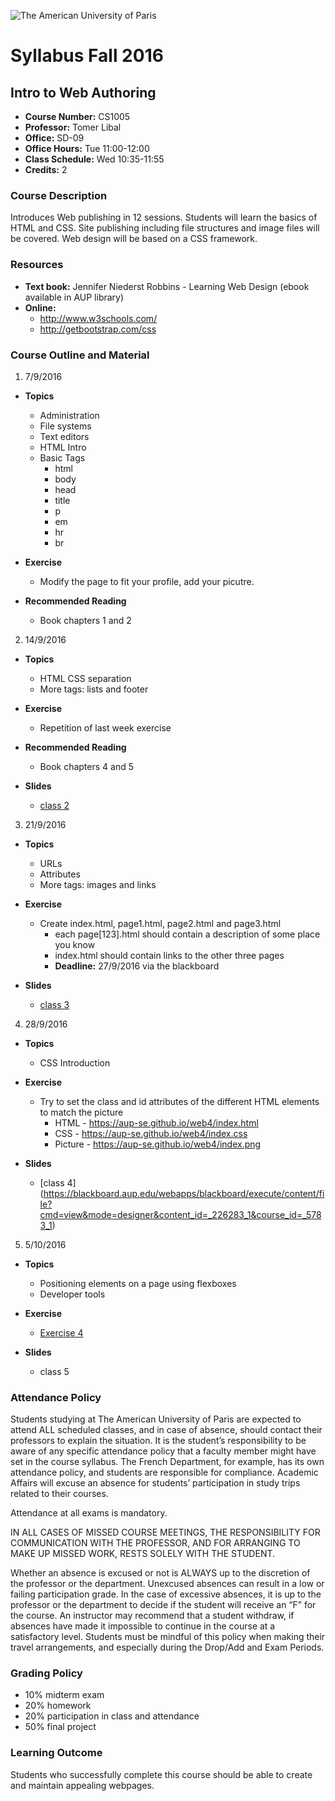 ![The American University of Paris](https://upload.wikimedia.org/wikipedia/en/4/4c/American_University_of_Paris.png)
# Syllabus Fall 2016
## Intro to Web Authoring

* **Course Number:** CS1005
* **Professor:** Tomer Libal
* **Office:** SD-09
* **Office Hours:** Tue 11:00-12:00
* **Class Schedule:** Wed 10:35-11:55
* **Credits:** 2

### Course Description
Introduces Web publishing in 12 sessions. Students will learn the basics
of HTML and CSS. Site publishing
including file structures and image files will be covered.
Web design will be based on a CSS framework.

### Resources

* **Text book:**   Jennifer Niederst Robbins - Learning Web Design
  (ebook available in AUP library)
* **Online:**
  * http://www.w3schools.com/
  * http://getbootstrap.com/css

### Course Outline and Material

1. 7/9/2016

  * **Topics**

    * Administration
    * File systems
    * Text editors
    * HTML Intro
    * Basic Tags
      * html
      * body
      * head
      * title
      * p
      * em
      * hr
      * br

  * **Exercise**

    * Modify the page to fit your profile, add your picutre.

  * **Recommended Reading**

    * Book chapters 1 and 2

2. 14/9/2016

  * **Topics**

    * HTML CSS separation
    * More tags: lists and footer

  * **Exercise**

    * Repetition of last week exercise

  * **Recommended Reading**

    * Book chapters 4 and 5

  * **Slides**

    * [class
      2](https://blackboard.aup.edu/webapps/blackboard/execute/content/file?cmd=view&mode=designer&content_id=_225333_1&course_id=_5783_1)

3. 21/9/2016

  * **Topics**

    * URLs
    * Attributes
    * More tags: images and links

  * **Exercise**

    * Create index.html, page1.html, page2.html and page3.html
      * each page[123].html should contain a description of some place
        you know
      * index.html should contain links to the other three pages
      * **Deadline:** 27/9/2016 via the blackboard

  * **Slides**

    * [class
      3](https://blackboard.aup.edu/webapps/blackboard/execute/content/file?cmd=view&mode=designer&content_id=_225782_1&course_id=_5783_1)

4. 28/9/2016

  * **Topics**

    * CSS Introduction

  * **Exercise**

    * Try to set the class and id attributes of the different HTML elements to match the picture
      * HTML - https://aup-se.github.io/web4/index.html
      * CSS - https://aup-se.github.io/web4/index.css
      * Picture - https://aup-se.github.io/web4/index.png

  * **Slides**

    * [class 4]
      (https://blackboard.aup.edu/webapps/blackboard/execute/content/file?cmd=view&mode=designer&content_id=_226283_1&course_id=_5783_1)

5. 5/10/2016

  * **Topics**

    * Positioning elements on a page using flexboxes
    * Developer tools

  * **Exercise**

    * [Exercise
      4](https://blackboard.aup.edu/webapps/assignment/uploadAssignment?content_id=_226575_1&course_id=_5783_1&assign_group_id=&mode=cpview)

  * **Slides**

    * class 5




### Attendance Policy
Students studying at The American University of Paris are expected to
attend ALL scheduled classes, and in case of absence, should contact
their professors to explain the situation. It is the student’s
responsibility to be aware of any specific attendance policy that a
faculty member might have set in the course syllabus. The French
Department, for example, has its own attendance policy, and students are
responsible for compliance. Academic Affairs will excuse an absence for
students’ participation in study trips related to their courses.

Attendance at all exams is mandatory.

IN ALL CASES OF MISSED COURSE MEETINGS, THE RESPONSIBILITY FOR
COMMUNICATION WITH THE PROFESSOR, AND FOR ARRANGING TO MAKE UP MISSED
WORK, RESTS SOLELY WITH THE STUDENT.

Whether an absence is excused or not is ALWAYS up to the discretion of
the professor or the department. Unexcused absences can result in a low
or failing participation grade. In the case of excessive absences, it is
up to the professor or the department to decide if the student will
receive an “F” for the course. An instructor may recommend that a
student withdraw, if absences have made it impossible to continue in the
course at a satisfactory level.
Students must be mindful of this policy when making their travel
arrangements, and especially during the Drop/Add and Exam Periods.

### Grading Policy
* 10% midterm exam
* 20% homework
* 20% participation in class and attendance
* 50% final project

### Learning Outcome
Students who successfully complete this course should be able to
create and maintain appealing webpages.
